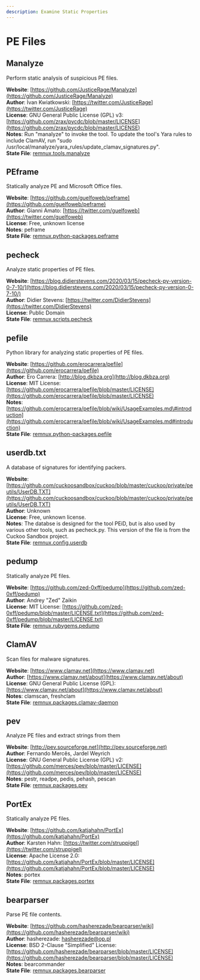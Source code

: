 ```yaml
---
description: Examine Static Properties
---
```


# PE Files

## Manalyze

Perform static analysis of suspicious PE files.

**Website**: [https://github.com/JusticeRage/Manalyze](https://github.com/JusticeRage/Manalyze)  
**Author**: Ivan Kwiatkowski: [https://twitter.com/JusticeRage](https://twitter.com/JusticeRage)  
**License**: GNU General Public License \(GPL\) v3: [https://github.com/zrax/pycdc/blob/master/LICENSE](https://github.com/zrax/pycdc/blob/master/LICENSE)  
**Notes**: Run "manalyze" to invoke the tool. To update the tool's Yara rules to include ClamAV, run "sudo /usr/local/manalyze/yara\_rules/update\_clamav\_signatures.py".  
**State File**: [remnux.tools.manalyze](https://github.com/REMnux/salt-states/blob/master/./remnux/tools/manalyze.sls)

## PEframe

Statically analyze PE and Microsoft Office files.

**Website**: [https://github.com/guelfoweb/peframe](https://github.com/guelfoweb/peframe)  
**Author**: Gianni Amato: [https://twitter.com/guelfoweb](https://twitter.com/guelfoweb)  
**License**: Free, unknown license  
**Notes**: peframe  
**State File**: [remnux.python-packages.peframe](https://github.com/REMnux/salt-states/blob/master/./remnux/python-packages/peframe.sls)

## pecheck

Analyze static properties of PE files.

**Website**: [https://blog.didierstevens.com/2020/03/15/pecheck-py-version-0-7-10/](https://blog.didierstevens.com/2020/03/15/pecheck-py-version-0-7-10/)  
**Author**: Didier Stevens: [https://twitter.com/DidierStevens](https://twitter.com/DidierStevens)  
**License**: Public Domain  
**State File**: [remnux.scripts.pecheck](https://github.com/REMnux/salt-states/blob/master/remnux/scripts/pecheck.sls)

## pefile

Python library for analyzing static properties of PE files.

**Website**: [https://github.com/erocarrera/pefile](https://github.com/erocarrera/pefile)  
**Author**: Ero Carrera: [http://blog.dkbza.org](http://blog.dkbza.org)  
**License**: MIT License: [https://github.com/erocarrera/pefile/blob/master/LICENSE](https://github.com/erocarrera/pefile/blob/master/LICENSE)  
**Notes**: [https://github.com/erocarrera/pefile/blob/wiki/UsageExamples.md\#introduction](https://github.com/erocarrera/pefile/blob/wiki/UsageExamples.md#introduction)  
**State File**: [remnux.python-packages.pefile](https://github.com/REMnux/salt-states/blob/master/./remnux/python-packages/pefile.sls)

## userdb.txt

A database of signatures for identifying packers.

**Website**: [https://github.com/cuckoosandbox/cuckoo/blob/master/cuckoo/private/peutils/UserDB.TXT](https://github.com/cuckoosandbox/cuckoo/blob/master/cuckoo/private/peutils/UserDB.TXT)  
**Author**: Unknown  
**License**: Free, unknown license.  
**Notes**: The databse is designed for the tool PEiD, but is also used by various other tools, such as pecheck.py. This version of the file is from the Cuckoo Sandbox project.  
**State File**: [remnux.config.userdb](https://github.com/REMnux/salt-states/blob/master/remnux/config/userdb.sls)

## pedump

Statically analyze PE files.

**Website**: [https://github.com/zed-0xff/pedump](https://github.com/zed-0xff/pedump)  
**Author**: Andrey "Zed" Zaikin  
**License**: MIT License: [https://github.com/zed-0xff/pedump/blob/master/LICENSE.txt](https://github.com/zed-0xff/pedump/blob/master/LICENSE.txt)  
**State File**: [remnux.rubygems.pedump](https://github.com/REMnux/salt-states/blob/master/./remnux/rubygems/pedump.sls)

## ClamAV

Scan files for malware signatures.

**Website**: [https://www.clamav.net](https://www.clamav.net)  
**Author**: [https://www.clamav.net/about](https://www.clamav.net/about)  
**License**: GNU General Public License \(GPL\): [https://www.clamav.net/about](https://www.clamav.net/about)  
**Notes**: clamscan, freshclam  
**State File**: [remnux.packages.clamav-daemon](https://github.com/REMnux/salt-states/blob/master/./remnux/packages/clamav-daemon.sls)

## pev

Analyze PE files and extract strings from them

**Website**: [http://pev.sourceforge.net](http://pev.sourceforge.net)  
**Author**: Fernando Mercês, Jardel Weyrich  
**License**: GNU General Public License \(GPL\) v2: [https://github.com/merces/pev/blob/master/LICENSE](https://github.com/merces/pev/blob/master/LICENSE)  
**Notes**: pestr, readpe, pedis, pehash, pescan  
**State File**: [remnux.packages.pev](https://github.com/REMnux/salt-states/blob/master/./remnux/packages/pev.sls)

## PortEx

Statically analyze PE files.

**Website**: [https://github.com/katjahahn/PortEx](https://github.com/katjahahn/PortEx)  
**Author**: Karsten Hahn: [https://twitter.com/struppigel](https://twitter.com/struppigel)  
**License**: Apache License 2.0: [https://github.com/katjahahn/PortEx/blob/master/LICENSE](https://github.com/katjahahn/PortEx/blob/master/LICENSE)  
**Notes**: portex  
**State File**: [remnux.packages.portex](https://github.com/REMnux/salt-states/blob/master/./remnux/packages/portex.sls)

## bearparser

Parse PE file contents.

**Website**: [https://github.com/hasherezade/bearparser/wiki](https://github.com/hasherezade/bearparser/wiki)  
**Author**: hasherezade: [hasherezade@op.pl](https://twitter.com/hasherezade)  
**License**: BSD 2-Clause "Simplified" License: [https://github.com/hasherezade/bearparser/blob/master/LICENSE](https://github.com/hasherezade/bearparser/blob/master/LICENSE)  
**Notes**: bearcommander  
**State File**: [remnux.packages.bearparser](https://github.com/REMnux/salt-states/blob/master/./remnux/packages/bearparser.sls)

